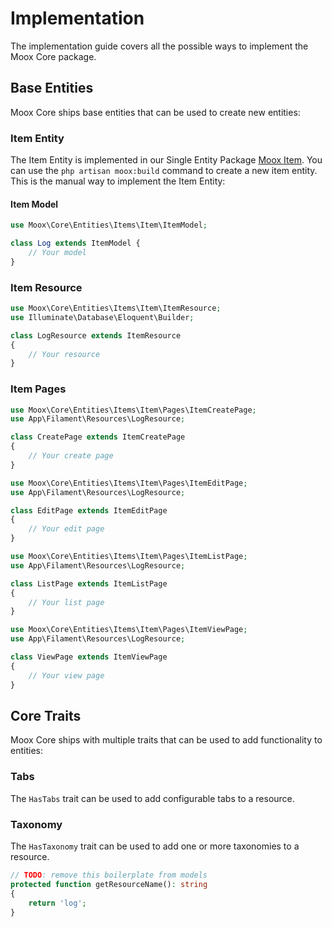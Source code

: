 # Implementation

The implementation guide covers all the possible ways to implement the Moox Core package.

## Base Entities

Moox Core ships base entities that can be used to create new entities:

### Item Entity

The Item Entity is implemented in our Single Entity Package [Moox Item](https://github.com/mooxphp/item). You can use the `php artisan moox:build` command to create a new item entity. This is the manual way to implement the Item Entity:

#### Item Model

```php
use Moox\Core\Entities\Items\Item\ItemModel;

class Log extends ItemModel {
    // Your model
}
```

### Item Resource

```php
use Moox\Core\Entities\Items\Item\ItemResource;
use Illuminate\Database\Eloquent\Builder;

class LogResource extends ItemResource
{
    // Your resource
}
```

### Item Pages

```php
use Moox\Core\Entities\Items\Item\Pages\ItemCreatePage;
use App\Filament\Resources\LogResource;

class CreatePage extends ItemCreatePage
{
    // Your create page
}
```

```php
use Moox\Core\Entities\Items\Item\Pages\ItemEditPage;
use App\Filament\Resources\LogResource;

class EditPage extends ItemEditPage
{
    // Your edit page
}
```

```php
use Moox\Core\Entities\Items\Item\Pages\ItemListPage;
use App\Filament\Resources\LogResource;

class ListPage extends ItemListPage
{
    // Your list page
}
```

```php
use Moox\Core\Entities\Items\Item\Pages\ItemViewPage;
use App\Filament\Resources\LogResource;

class ViewPage extends ItemViewPage
{
    // Your view page
}
```

## Core Traits

Moox Core ships with multiple traits that can be used to add functionality to entities:

### Tabs

The `HasTabs` trait can be used to add configurable tabs to a resource.

### Taxonomy

The `HasTaxonomy` trait can be used to add one or more taxonomies to a resource.

```php
// TODO: remove this boilerplate from models
protected function getResourceName(): string
{
    return 'log';
}
```
